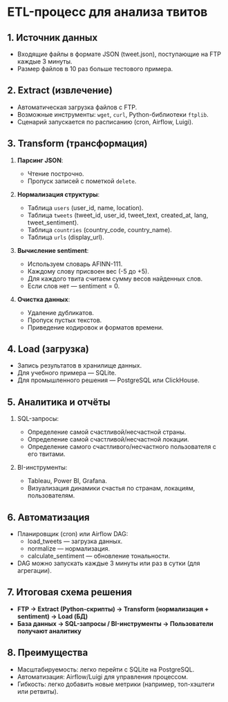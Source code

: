 # ETL-процесс для анализа твитов

## 1. Источник данных

- Входящие файлы в формате JSON (tweet.json), поступающие на FTP каждые 3 минуты.
- Размер файлов в 10 раз больше тестового примера.

## 2. Extract (извлечение)

- Автоматическая загрузка файлов с FTP.
- Возможные инструменты: `wget`, `curl`, Python-библиотеки `ftplib`.
- Сценарий запускается по расписанию (cron, Airflow, Luigi).

## 3. Transform (трансформация)

1. **Парсинг JSON**:
    - Чтение построчно.
    - Пропуск записей с пометкой `delete`.

2. **Нормализация структуры**:
    - Таблица `users` (user_id, name, location).
    - Таблица `tweets` (tweet_id, user_id, tweet_text, created_at, lang, tweet_sentiment).
    - Таблица `countries` (country_code, country_name).
    - Таблица `urls` (display_url).

3. **Вычисление sentiment**:
    - Используем словарь AFINN-111.
    - Каждому слову присвоен вес (-5 до +5).
    - Для каждого твита считаем сумму весов найденных слов.
    - Если слов нет — sentiment = 0.

4. **Очистка данных**:
    - Удаление дубликатов.
    - Пропуск пустых текстов.
    - Приведение кодировок и форматов времени.

## 4. Load (загрузка)

- Запись результатов в хранилище данных.
- Для учебного примера — SQLite.
- Для промышленного решения — PostgreSQL или ClickHouse.

## 5. Аналитика и отчёты

1. SQL-запросы:
    - Определение самой счастливой/несчастной страны.
    - Определение самой счастливой/несчастной локации.
    - Определение самого счастливого/несчастного пользователя с его твитами.

2. BI-инструменты:
    - Tableau, Power BI, Grafana.
    - Визуализация динамики счастья по странам, локациям, пользователям.

## 6. Автоматизация

- Планировщик (cron) или Airflow DAG:
    - load_tweets — загрузка данных.
    - normalize — нормализация.
    - calculate_sentiment — обновление тональности.
- DAG можно запускать каждые 3 минуты или раз в сутки (для агрегации).

## 7. Итоговая схема решения

- **FTP → Extract (Python-скрипты) → Transform (нормализация + sentiment) → Load (БД)**
- **База данных → SQL-запросы / BI-инструменты → Пользователи получают аналитику**

## 8. Преимущества

- Масштабируемость: легко перейти с SQLite на PostgreSQL.
- Автоматизация: Airflow/Luigi для управления процессом.
- Гибкость: легко добавить новые метрики (например, топ-хэштеги или ретвиты).